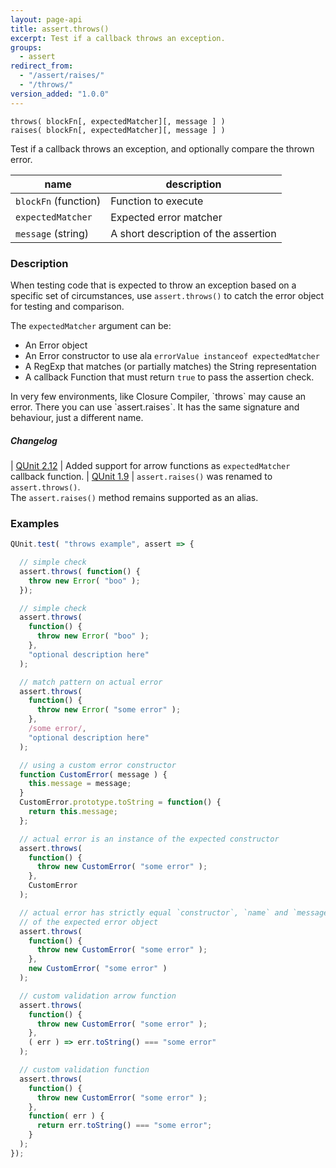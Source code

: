 ```yaml
---
layout: page-api
title: assert.throws()
excerpt: Test if a callback throws an exception.
groups:
  - assert
redirect_from:
  - "/assert/raises/"
  - "/throws/"
version_added: "1.0.0"
---
```


`throws( blockFn[, expectedMatcher][, message ] )`<br>
`raises( blockFn[, expectedMatcher][, message ] )`

Test if a callback throws an exception, and optionally compare the thrown error.

| name | description |
|------|-------------|
| `blockFn` (function) | Function to execute |
| `expectedMatcher` | Expected error matcher |
| `message` (string) | A short description of the assertion |


### Description

When testing code that is expected to throw an exception based on a specific set of circumstances, use `assert.throws()` to catch the error object for testing and comparison.

The `expectedMatcher` argument can be:

* An Error object
* An Error constructor to use ala `errorValue instanceof expectedMatcher`
* A RegExp that matches (or partially matches) the String representation
* A callback Function that must return `true` to pass the assertion check.

<p class="note" markdown="1">In very few environments, like Closure Compiler, `throws` may cause an error. There you can use `assert.raises`. It has the same signature and behaviour, just a different name.</p>

##### Changelog

| [QUnit 2.12](https://github.com/qunitjs/qunit/releases/tag/2.12.0) | Added support for arrow functions as `expectedMatcher` callback function.
| [QUnit 1.9](https://github.com/qunitjs/qunit/releases/tag/v1.9.0) | `assert.raises()` was renamed to `assert.throws()`.<br>The  `assert.raises()` method remains supported as an alias.

### Examples

```js
QUnit.test( "throws example", assert => {

  // simple check
  assert.throws( function() {
    throw new Error( "boo" );
  });

  // simple check
  assert.throws(
    function() {
      throw new Error( "boo" );
    },
    "optional description here"
  );

  // match pattern on actual error
  assert.throws(
    function() {
      throw new Error( "some error" );
    },
    /some error/,
    "optional description here"
  );

  // using a custom error constructor
  function CustomError( message ) {
    this.message = message;
  }
  CustomError.prototype.toString = function() {
    return this.message;
  };

  // actual error is an instance of the expected constructor
  assert.throws(
    function() {
      throw new CustomError( "some error" );
    },
    CustomError
  );

  // actual error has strictly equal `constructor`, `name` and `message` properties
  // of the expected error object
  assert.throws(
    function() {
      throw new CustomError( "some error" );
    },
    new CustomError( "some error" )
  );

  // custom validation arrow function
  assert.throws(
    function() {
      throw new CustomError( "some error" );
    },
    ( err ) => err.toString() === "some error"
  );

  // custom validation function
  assert.throws(
    function() {
      throw new CustomError( "some error" );
    },
    function( err ) {
      return err.toString() === "some error";
    }
  );
});
```
